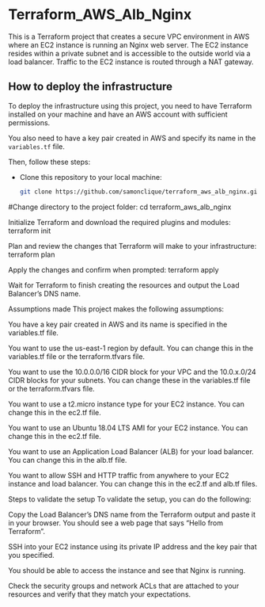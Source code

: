 # Terraform_AWS_Alb_Nginx


This is a Terraform project that creates a secure VPC environment in AWS where an EC2 instance is running an Nginx web server. The EC2 instance resides within a private subnet and is accessible to the outside world via a load balancer. Traffic to the EC2 instance is routed through a NAT gateway.

## How to deploy the infrastructure

To deploy the infrastructure using this project, you need to have Terraform installed on your machine and have an AWS account with sufficient permissions.

You also need to have a key pair created in AWS and specify its name in the `variables.tf` file.

Then, follow these steps:

- Clone this repository to your local machine:

  ```bash
  git clone https://github.com/samonclique/terraform_aws_alb_nginx.git

#Change directory to the project folder:
cd terraform_aws_alb_nginx

Initialize Terraform and download the required plugins and modules:
terraform init


Plan and review the changes that Terraform will make to your infrastructure:
terraform plan

Apply the changes and confirm when prompted:
terraform apply

Wait for Terraform to finish creating the resources and output the Load Balancer’s DNS name.

Assumptions made
This project makes the following assumptions:

You have a key pair created in AWS and its name is specified in the variables.tf file.

You want to use the us-east-1 region by default. You can change this in the variables.tf file or the terraform.tfvars file.

You want to use the 10.0.0.0/16 CIDR block for your VPC and the 10.0.x.0/24 CIDR blocks for your subnets. You can change these in the variables.tf file or the terraform.tfvars file.

You want to use a t2.micro instance type for your EC2 instance. You can change this in the ec2.tf file.

You want to use an Ubuntu 18.04 LTS AMI for your EC2 instance. You can change this in the ec2.tf file.

You want to use an Application Load Balancer (ALB) for your load balancer. You can change this in the alb.tf file.

You want to allow SSH and HTTP traffic from anywhere to your EC2 instance and load balancer. You can change this in the ec2.tf and alb.tf files.


Steps to validate the setup
To validate the setup, you can do the following:

Copy the Load Balancer’s DNS name from the Terraform output and paste it in your browser. You should see a web page that says “Hello from Terraform”.

SSH into your EC2 instance using its private IP address and the key pair that you specified. 

You should be able to access the instance and see that Nginx is running.

Check the security groups and network ACLs that are attached to your resources and verify that they match your expectations.
